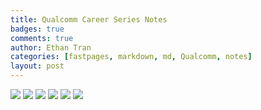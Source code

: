 ```yaml
---
title: Qualcomm Career Series Notes
badges: true
comments: true
author: Ethan Tran
categories: [fastpages, markdown, md, Qualcomm, notes]
layout: post
---
```


<html>
<img src="https://user-images.githubusercontent.com/109186517/200424917-b23e0281-5f39-4d86-b2d2-664fa0e78e3c.png" id="Final1">
<img src="https://user-images.githubusercontent.com/109186517/200425114-b37524a8-13fc-4720-89c8-50c2fe8e402d.png" id="Final2">
<img src="https://user-images.githubusercontent.com/109186517/200425650-8ed38700-13c8-40d4-898d-c5f4d3a555f9.png" id="Final3">
<img src="https://user-images.githubusercontent.com/109186517/200425832-0d8ec683-331d-4f7d-a157-a3fc4b9a53ad.png" id="Final4">
<img src="https://user-images.githubusercontent.com/109186517/200425932-2d8621fe-70bc-424b-be0b-86f15d63542a.png" id="Final5">
<img src="https://user-images.githubusercontent.com/109186517/200426030-15b76f41-240a-4142-8a07-e071ec387ce4.png" id="Final6">

</html>